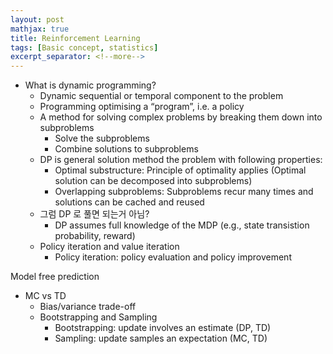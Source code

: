 ```yaml
---
layout: post
mathjax: true
title: Reinforcement Learning
tags: [Basic concept, statistics]
excerpt_separator: <!--more-->
---
```


<!--more-->

- What is dynamic programming?
	- Dynamic sequential or temporal component to the problem 
	- Programming optimising a “program”, i.e. a policy
	- A method for solving complex problems by breaking them down into subproblems
		- Solve the subproblems
		- Combine solutions to subproblems
	- DP is general solution method the problem with following properties:
		- Optimal substructure: Principle of optimality applies (Optimal solution can be decomposed into subproblems)
		- Overlapping subproblems: Subproblems recur many times and solutions can be cached and reused
	- 그럼 DP 로 풀면 되는거 아님?
		- DP assumes full knowledge of the MDP (e.g., state transistion probability, reward)
	- Policy iteration and value iteration
		- Policy iteration: policy evaluation and policy improvement

Model free prediction

- MC vs TD
	- Bias/variance trade-off
	- Bootstrapping and Sampling
		- Bootstrapping: update involves an estimate (DP, TD)
		- Sampling: update samples an expectation (MC, TD)